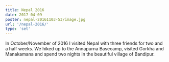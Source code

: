 ```yaml
---
title: Nepal 2016
date: 2017-04-09
poster: nepal-20161103-53/image.jpg
url: '/nepal-2016/'
type: 'set'
---
```


In October/November of 2016 I visited Nepal with three friends for two and a half weeks. We hiked up to the Annapurna Basecamp, visited Gorkha and Manakamana and spend two nights in the beautiful village of Bandipur.
